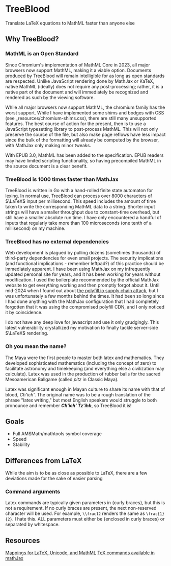 # TreeBlood
Translate LaTeX equations to MathML faster than anyone else

## Why TreeBlood?
### MathML is an Open Standard

Since Chromium's implementation of MathML Core in 2023, all major browsers now support MathML, making it a viable
option. Documents produced by TreeBlood will remain intelligible for as long as open standards are respected. Unlike
JavaScript rendering done by MathJax or KaTeX, native MathML (ideally) does not require any post-processing; rather, it
is a native part of the document and will immediately be recognized and rendered as such by the viewing software.

While all major browsers now support MathML, the chromium family has the worst support. While I have implemented some
shims and bodges with CSS (see _resources/chromium-shims.css), there are still many unsupported features. The best
course of action for the present, then is to use a JavaScript typesetting library to post-process MathML. This will not
only preserve the source of the file, but also make page reflows have less impact since the bulk of the formatting will
already be computed by the browser, with MathJax only making minor tweaks.

With EPUB 3.0, MathML has been added to the specification. EPUB readers may have limited scripting functionality, so
having precompiled MathML in the source document is a clear benefit.

### TreeBlood is 1000 times faster than MathJax

TreeBlood is written in Go with a hand-rolled finite state automaton for lexing. In normal use, TreeBlood can process
over 8000 characters of $\LaTeX$ input per millisecond. This speed includes the amount of time taken to write the
corresponding MathML data to a string. Shorter input strings will have a smaller throughput due to constant-time
overhead, but still have a smaller absolute run time. I have only encountered a handful of inputs that regularly take
more than 100 microseconds (one tenth of a millisecond) on my machine.

### TreeBlood has no external dependencies

Web development is plagued by pulling dozens (sometimes thousands) of third-party dependencies for even small projects.
The security implications (and functional implications - remember leftpad?) of this practice should be immediately
apparent. I have been using MathJax on my infrequently updated personal site for years, and it has been working for
years without modification. I used the boilerplate recommended by the official MathJax website to get everything working
and then promptly forgot about it. Until mid-2024 when I found out about
[the polyfill.io supply chain
attack](https://blog.qualys.com/vulnerabilities-threat-research/2024/06/28/polyfill-io-supply-chain-attack), but I was
unfortunately a few months behind the times. It had been so long since I had done anything with the MathJax
configuration that I had completely forgotten that it was using the compromised polyfill CDN, and I only noticed it by
coincidence.

I do not have any deep love for javascript and use it only grudgingly. This latest vulnerability crystallized my
motivation to finally tackle server-side $\LaTeX$ rendering.

### Oh you mean the name?

The Maya were the first people to master both latex and mathematics. They developed sophisticated mathematics (including
the concept of zero) to facilitate astronomy and timekeeping (and everything else a civilization may calculate). Latex
was used in the production of rubber balls for the sacred Mesoamerican Ballgame (called *pitz* in Classic Maya).

Latex was significant enough in Mayan culture to share its name with that of blood, *Ch'ich'*. The original name was to
be a rough translation of the phrase "latex writing," but most English speakers would struggle to both pronounce and
remember ***Ch'ich' Tz'ihb***, so TreeBlood it is!

## Goals
- Full AMSMath/mathtools symbol coverage
- Speed
- Stability

## Differences from LaTeX

While the aim is to be as close as possible to LaTeX, there are a few deviations made for the sake of easier parsing

### Command arguments
Latex commands are typically given parameters in {curly braces}, but this is not a requirement. If no curly braces are
present, the next non-reserved character will be used. For example, `\\frac12` renders the same as `\frac{1}{2}`. I hate
this. ALL parameters must either be {enclosed in curly braces} or separated by whitespace.

## Resources
[Mappings for LaTeX, Unicode, and MathML](https://www.w3.org/Math/characters/unicode.xml)
[TeX commands available in mathJax](https://www.onemathematicalcat.org/MathJaxDocumentation/TeXSyntax.htm)

